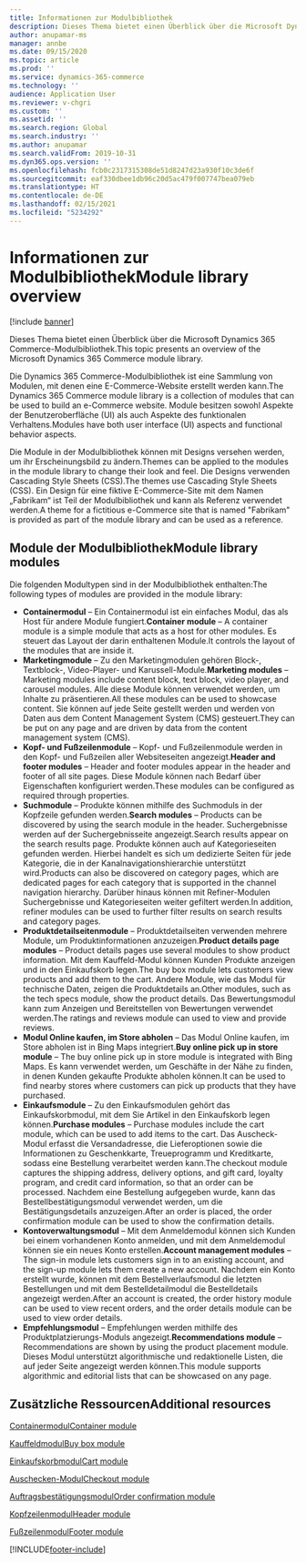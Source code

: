 ```yaml
---
title: Informationen zur Modulbibliothek
description: Dieses Thema bietet einen Überblick über die Microsoft Dynamics 365 Commerce-Modulbibliothek.
author: anupamar-ms
manager: annbe
ms.date: 09/15/2020
ms.topic: article
ms.prod: ''
ms.service: dynamics-365-commerce
ms.technology: ''
audience: Application User
ms.reviewer: v-chgri
ms.custom: ''
ms.assetid: ''
ms.search.region: Global
ms.search.industry: ''
ms.author: anupamar
ms.search.validFrom: 2019-10-31
ms.dyn365.ops.version: ''
ms.openlocfilehash: fcb0c2317315308de51d8247d23a930f10c3de6f
ms.sourcegitcommit: eaf330dbee1db96c20d5ac479f007747bea079eb
ms.translationtype: HT
ms.contentlocale: de-DE
ms.lasthandoff: 02/15/2021
ms.locfileid: "5234292"
---
```

# <a name="module-library-overview"></a><span data-ttu-id="c9a4a-103">Informationen zur Modulbibliothek</span><span class="sxs-lookup"><span data-stu-id="c9a4a-103">Module library overview</span></span>

[!include [banner](includes/banner.md)]

<span data-ttu-id="c9a4a-104">Dieses Thema bietet einen Überblick über die Microsoft Dynamics 365 Commerce-Modulbibliothek.</span><span class="sxs-lookup"><span data-stu-id="c9a4a-104">This topic presents an overview of the Microsoft Dynamics 365 Commerce module library.</span></span>

<span data-ttu-id="c9a4a-105">Die Dynamics 365 Commerce-Modulbibliothek ist eine Sammlung von Modulen, mit denen eine E-Commerce-Website erstellt werden kann.</span><span class="sxs-lookup"><span data-stu-id="c9a4a-105">The Dynamics 365 Commerce module library is a collection of modules that can be used to build an e-Commerce website.</span></span> <span data-ttu-id="c9a4a-106">Module besitzen sowohl Aspekte der Benutzeroberfläche (UI) als auch Aspekte des funktionalen Verhaltens.</span><span class="sxs-lookup"><span data-stu-id="c9a4a-106">Modules have both user interface (UI) aspects and functional behavior aspects.</span></span>

<span data-ttu-id="c9a4a-107">Die Module in der Modulbibliothek können mit Designs versehen werden, um ihr Erscheinungsbild zu ändern.</span><span class="sxs-lookup"><span data-stu-id="c9a4a-107">Themes can be applied to the modules in the module library to change their look and feel.</span></span> <span data-ttu-id="c9a4a-108">Die Designs verwenden Cascading Style Sheets (CSS).</span><span class="sxs-lookup"><span data-stu-id="c9a4a-108">The themes use Cascading Style Sheets (CSS).</span></span> <span data-ttu-id="c9a4a-109">Ein Design für eine fiktive E-Commerce-Site mit dem Namen „Fabrikam“ ist Teil der Modulbibliothek und kann als Referenz verwendet werden.</span><span class="sxs-lookup"><span data-stu-id="c9a4a-109">A theme for a fictitious e-Commerce site that is named "Fabrikam" is provided as part of the module library and can be used as a reference.</span></span>

## <a name="module-library-modules"></a><span data-ttu-id="c9a4a-110">Module der Modulbibliothek</span><span class="sxs-lookup"><span data-stu-id="c9a4a-110">Module library modules</span></span>

<span data-ttu-id="c9a4a-111">Die folgenden Modultypen sind in der Modulbibliothek enthalten:</span><span class="sxs-lookup"><span data-stu-id="c9a4a-111">The following types of modules are provided in the module library:</span></span>

- <span data-ttu-id="c9a4a-112">**Containermodul** – Ein Containermodul ist ein einfaches Modul, das als Host für andere Module fungiert.</span><span class="sxs-lookup"><span data-stu-id="c9a4a-112">**Container module** – A container module is a simple module that acts as a host for other modules.</span></span> <span data-ttu-id="c9a4a-113">Es steuert das Layout der darin enthaltenen Module.</span><span class="sxs-lookup"><span data-stu-id="c9a4a-113">It controls the layout of the modules that are inside it.</span></span>
- <span data-ttu-id="c9a4a-114">**Marketingmodule** – Zu den Marketingmodulen gehören Block-, Textblock-, Video-Player- und Karussell-Module.</span><span class="sxs-lookup"><span data-stu-id="c9a4a-114">**Marketing modules** – Marketing modules include content block, text block, video player, and carousel modules.</span></span> <span data-ttu-id="c9a4a-115">Alle diese Module können verwendet werden, um Inhalte zu präsentieren.</span><span class="sxs-lookup"><span data-stu-id="c9a4a-115">All these modules can be used to showcase content.</span></span> <span data-ttu-id="c9a4a-116">Sie können auf jede Seite gestellt werden und werden von Daten aus dem Content Management System (CMS) gesteuert.</span><span class="sxs-lookup"><span data-stu-id="c9a4a-116">They can be put on any page and are driven by data from the content management system (CMS).</span></span>
- <span data-ttu-id="c9a4a-117">**Kopf- und Fußzeilenmodule** – Kopf- und Fußzeilenmodule werden in den Kopf- und Fußzeilen aller Websiteseiten angezeigt.</span><span class="sxs-lookup"><span data-stu-id="c9a4a-117">**Header and footer modules** – Header and footer modules appear in the header and footer of all site pages.</span></span> <span data-ttu-id="c9a4a-118">Diese Module können nach Bedarf über Eigenschaften konfiguriert werden.</span><span class="sxs-lookup"><span data-stu-id="c9a4a-118">These modules can be configured as required through properties.</span></span>
- <span data-ttu-id="c9a4a-119">**Suchmodule** – Produkte können mithilfe des Suchmoduls in der Kopfzeile gefunden werden.</span><span class="sxs-lookup"><span data-stu-id="c9a4a-119">**Search modules** – Products can be discovered by using the search module in the header.</span></span> <span data-ttu-id="c9a4a-120">Suchergebnisse werden auf der Suchergebnisseite angezeigt.</span><span class="sxs-lookup"><span data-stu-id="c9a4a-120">Search results appear on the search results page.</span></span> <span data-ttu-id="c9a4a-121">Produkte können auch auf Kategorieseiten gefunden werden. Hierbei handelt es sich um dedizierte Seiten für jede Kategorie, die in der Kanalnavigationshierarchie unterstützt wird.</span><span class="sxs-lookup"><span data-stu-id="c9a4a-121">Products can also be discovered on category pages, which are dedicated pages for each category that is supported in the channel navigation hierarchy.</span></span> <span data-ttu-id="c9a4a-122">Darüber hinaus können mit Refiner-Modulen Suchergebnisse und Kategorieseiten weiter gefiltert werden.</span><span class="sxs-lookup"><span data-stu-id="c9a4a-122">In addition, refiner modules can be used to further filter results on search results and category pages.</span></span>
- <span data-ttu-id="c9a4a-123">**Produktdetailseitenmodule** – Produktdetailseiten verwenden mehrere Module, um Produktinformationen anzuzeigen.</span><span class="sxs-lookup"><span data-stu-id="c9a4a-123">**Product details page modules** – Product details pages use several modules to show product information.</span></span> <span data-ttu-id="c9a4a-124">Mit dem Kauffeld-Modul können Kunden Produkte anzeigen und in den Einkaufskorb legen.</span><span class="sxs-lookup"><span data-stu-id="c9a4a-124">The buy box module lets customers view products and add them to the cart.</span></span> <span data-ttu-id="c9a4a-125">Andere Module, wie das Modul für technische Daten, zeigen die Produktdetails an.</span><span class="sxs-lookup"><span data-stu-id="c9a4a-125">Other modules, such as the tech specs module, show the product details.</span></span> <span data-ttu-id="c9a4a-126">Das Bewertungsmodul kann zum Anzeigen und Bereitstellen von Bewertungen verwendet werden.</span><span class="sxs-lookup"><span data-stu-id="c9a4a-126">The ratings and reviews module can used to view and provide reviews.</span></span>
- <span data-ttu-id="c9a4a-127">**Modul Online kaufen, im Store abholen** – Das Modul Online kaufen, im Store abholen ist in Bing Maps integriert.</span><span class="sxs-lookup"><span data-stu-id="c9a4a-127">**Buy online pick up in store module** – The buy online pick up in store module is integrated with Bing Maps.</span></span> <span data-ttu-id="c9a4a-128">Es kann verwendet werden, um Geschäfte in der Nähe zu finden, in denen Kunden gekaufte Produkte abholen können.</span><span class="sxs-lookup"><span data-stu-id="c9a4a-128">It can be used to find nearby stores where customers can pick up products that they have purchased.</span></span>
- <span data-ttu-id="c9a4a-129">**Einkaufsmodule** – Zu den Einkaufsmodulen gehört das Einkaufskorbmodul, mit dem Sie Artikel in den Einkaufskorb legen können.</span><span class="sxs-lookup"><span data-stu-id="c9a4a-129">**Purchase modules** – Purchase modules include the cart module, which can be used to add items to the cart.</span></span> <span data-ttu-id="c9a4a-130">Das Auscheck-Modul erfasst die Versandadresse, die Lieferoptionen sowie die Informationen zu Geschenkkarte, Treueprogramm und Kreditkarte, sodass eine Bestellung verarbeitet werden kann.</span><span class="sxs-lookup"><span data-stu-id="c9a4a-130">The checkout module captures the shipping address, delivery options, and gift card, loyalty program, and credit card information, so that an order can be processed.</span></span> <span data-ttu-id="c9a4a-131">Nachdem eine Bestellung aufgegeben wurde, kann das Bestellbestätigungsmodul verwendet werden, um die Bestätigungsdetails anzuzeigen.</span><span class="sxs-lookup"><span data-stu-id="c9a4a-131">After an order is placed, the order confirmation module can be used to show the confirmation details.</span></span>
- <span data-ttu-id="c9a4a-132">**Kontoverwaltungsmodul** – Mit dem Anmeldemodul können sich Kunden bei einem vorhandenen Konto anmelden, und mit dem Anmeldemodul können sie ein neues Konto erstellen.</span><span class="sxs-lookup"><span data-stu-id="c9a4a-132">**Account management modules** – The sign-in module lets customers sign in to an existing account, and the sign-up module lets them create a new account.</span></span> <span data-ttu-id="c9a4a-133">Nachdem ein Konto erstellt wurde, können mit dem Bestellverlaufsmodul die letzten Bestellungen und mit dem Bestelldetailmodul die Bestelldetails angezeigt werden.</span><span class="sxs-lookup"><span data-stu-id="c9a4a-133">After an account is created, the order history module can be used to view recent orders, and the order details module can be used to view order details.</span></span>
- <span data-ttu-id="c9a4a-134">**Empfehlungsmodul** – Empfehlungen werden mithilfe des Produktplatzierungs-Moduls angezeigt.</span><span class="sxs-lookup"><span data-stu-id="c9a4a-134">**Recommendations module** – Recommendations are shown by using the product placement module.</span></span> <span data-ttu-id="c9a4a-135">Dieses Modul unterstützt algorithmische und redaktionelle Listen, die auf jeder Seite angezeigt werden können.</span><span class="sxs-lookup"><span data-stu-id="c9a4a-135">This module supports algorithmic and editorial lists that can be showcased on any page.</span></span>

## <a name="additional-resources"></a><span data-ttu-id="c9a4a-136">Zusätzliche Ressourcen</span><span class="sxs-lookup"><span data-stu-id="c9a4a-136">Additional resources</span></span>

[<span data-ttu-id="c9a4a-137">Containermodul</span><span class="sxs-lookup"><span data-stu-id="c9a4a-137">Container module</span></span>](add-container-module.md)

[<span data-ttu-id="c9a4a-138">Kauffeldmodul</span><span class="sxs-lookup"><span data-stu-id="c9a4a-138">Buy box module</span></span>](add-buy-box.md)

[<span data-ttu-id="c9a4a-139">Einkaufskorbmodul</span><span class="sxs-lookup"><span data-stu-id="c9a4a-139">Cart module</span></span>](add-cart-module.md)

[<span data-ttu-id="c9a4a-140">Auschecken-Modul</span><span class="sxs-lookup"><span data-stu-id="c9a4a-140">Checkout module</span></span>](add-checkout-module.md)

[<span data-ttu-id="c9a4a-141">Auftragsbestätigungsmodul</span><span class="sxs-lookup"><span data-stu-id="c9a4a-141">Order confirmation module</span></span>](order-confirmation-module.md)

[<span data-ttu-id="c9a4a-142">Kopfzeilenmodul</span><span class="sxs-lookup"><span data-stu-id="c9a4a-142">Header module</span></span>](author-header-module.md)

[<span data-ttu-id="c9a4a-143">Fußzeilenmodul</span><span class="sxs-lookup"><span data-stu-id="c9a4a-143">Footer module</span></span>](author-footer-module.md)


[!INCLUDE[footer-include](../includes/footer-banner.md)]